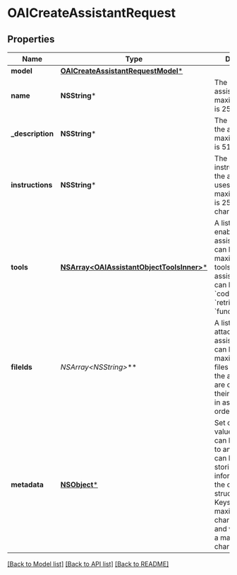 # OAICreateAssistantRequest

## Properties
Name | Type | Description | Notes
------------ | ------------- | ------------- | -------------
**model** | [**OAICreateAssistantRequestModel***](OAICreateAssistantRequestModel.md) |  | 
**name** | **NSString*** | The name of the assistant. The maximum length is 256 characters.  | [optional] 
**_description** | **NSString*** | The description of the assistant. The maximum length is 512 characters.  | [optional] 
**instructions** | **NSString*** | The system instructions that the assistant uses. The maximum length is 256,000 characters.  | [optional] 
**tools** | [**NSArray&lt;OAIAssistantObjectToolsInner&gt;***](OAIAssistantObjectToolsInner.md) | A list of tool enabled on the assistant. There can be a maximum of 128 tools per assistant. Tools can be of types &#x60;code_interpreter&#x60;, &#x60;retrieval&#x60;, or &#x60;function&#x60;.  | [optional] 
**fileIds** | **NSArray&lt;NSString*&gt;*** | A list of [file](/docs/api-reference/files) IDs attached to this assistant. There can be a maximum of 20 files attached to the assistant. Files are ordered by their creation date in ascending order.  | [optional] 
**metadata** | [**NSObject***](.md) | Set of 16 key-value pairs that can be attached to an object. This can be useful for storing additional information about the object in a structured format. Keys can be a maximum of 64 characters long and values can be a maxium of 512 characters long.  | [optional] 

[[Back to Model list]](../README.md#documentation-for-models) [[Back to API list]](../README.md#documentation-for-api-endpoints) [[Back to README]](../README.md)


